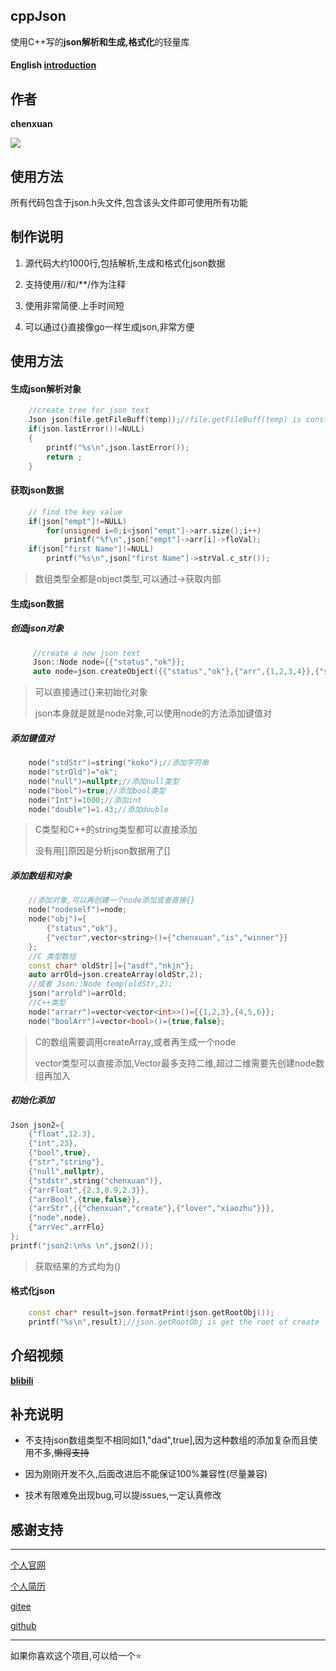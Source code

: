 ## cppJson

使用C++写的**json解析和生成,格式化**的轻量库

#### English [introduction](./README.en.md)

## 作者

**chenxuan**

![](https://i.loli.net/2021/10/25/7pQUDsB12GE4tgx.png)

## 使用方法

所有代码包含于json.h头文件,包含该头文件即可使用所有功能

## 制作说明

1. 源代码大约1000行,包括解析,生成和格式化json数据

2. 支持使用//和/**/作为注释

3. 使用非常简便.上手时间短

4. 可以通过{}直接像go一样生成json,非常方便

## 使用方法

#### 生成json解析对象

```cpp
    //create tree for json text
    Json json(file.getFileBuff(temp));//file.getFileBuff(temp) is const char*
    if(json.lastError()!=NULL)
    {
        printf("%s\n",json.lastError());
        return ;
    }
```

#### 获取json数据

```cpp
    // find the key value
    if(json["empt"]!=NULL)
        for(unsigned i=0;i<json["empt"]->arr.size();i++)
            printf("%f\n",json["empt"]->arr[i]->floVal);
    if(json["first Name"]!=NULL)
        printf("%s\n",json["first Name"]->strVal.c_str());
```

> 数组类型全都是object类型,可以通过->获取内部

#### 生成json数据

##### 创造json对象

```cpp
     //create a new json text
     Json::Node node={{"status","ok"}};
     auto node=json.createObject({{"status","ok"},{"arr",{1,2,3,4}},{"strarr",{"we","lpl"}}});
```

> 可以直接通过{}来初始化对象
> 
> json本身就是就是node对象,可以使用node的方法添加键值对

##### 添加键值对

```cpp
	node("stdStr")=string("koko");//添加字符串
	node("strOld")="ok";
	node("null")=nullptr;//添加null类型
	node("bool")=true;//添加bool类型
	node("Int")=1000;//添加int
	node("double")=1.43;//添加double
```

> C类型和C++的string类型都可以直接添加
> 
> 没有用[]原因是分析json数据用了[]

##### 添加数组和对象

```cpp
    //添加对象,可以再创建一个node添加或者直接{}
	node("nodeself")=node;
	node("obj")={
		{"status","ok"},
		{"vector",vector<string>()={"chenxuan","is","winner"}}
	};
    //C 类型数组
	const char* oldStr[]={"asdf","nkjn"};
	auto arrOld=json.createArray(oldStr,2);
    //或者 Json::Node temp(oldStr,2);
	json("arrold")=arrOld;
    //C++类型
    node("arrarr")=vector<vector<int>>()={{1,2,3},{4,5,6}};
	node("boolArr")=vector<bool>()={true,false};
```

> C的数组需要调用createArray,或者再生成一个node
> 
> vector类型可以直接添加,Vector最多支持二维,超过二维需要先创建node数组再加入

##### 初始化添加

```cpp
Json json2={
    {"float",12.3},
    {"int",23},
    {"bool",true},
    {"str","string"},
    {"null",nullptr},
    {"stdstr",string("chenxuan")},
    {"arrFloat",{2.3,8.9,2.3}},
    {"arrBool",{true,false}},
    {"arrStr",{{"chenxuan","create"},{"lover","xiaozhu"}}},
    {"node",node},
    {"arrVec",arrFlo}
};
printf("json2:\n%s \n",json2());
```

> 获取结果的方式均为()

#### 格式化json

```cpp
    const char* result=json.formatPrint(json.getRootObj());
    printf("%s\n",result);//json.getRootObj is get the root of create
```

## 介绍视频

**[blibili](https://www.bilibili.com/video/BV1Nq4y1w7zY?from=search&seid=12628536326241937240&spm_id_from=333.337.0.0)**

## 补充说明

- 不支持json数组类型不相同如[1,"dad",true],因为这种数组的添加复杂而且使用不多,~~懒得支持~~

- 因为刚刚开发不久,后面改进后不能保证100%兼容性(尽量兼容)

- 技术有限难免出现bug,可以提issues,一定认真修改

## 感谢支持

---

[个人官网](http://chenxuanweb.top) 

[个人简历](http://chenxuanweb.top/resume.html) 

[gitee](https://gitee.com/chenxuan520) 

[github](https://github.com/chenxuan520)

---

如果你喜欢这个项目,可以给一个⭐
